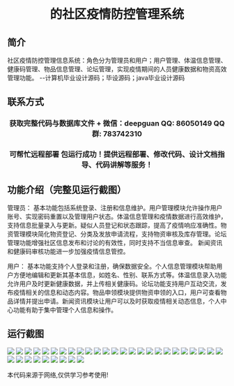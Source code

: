 <p><h1 align="center">的社区疫情防控管理系统</h1></p>

## 简介
社区疫情防控管理信息系统：角色分为管理员和用户；用户管理、体温信息管理、健康码管理、物品信息管理、论坛管理，实现疫情期间的人员健康数据和物资高效管理功能。    --计算机毕业设计源码；毕设源码；java毕业设计源码


## 联系方式
<p><h3 align="center">获取完整代码与数据库文件 + 微信：deepguan QQ: 86050149 QQ群: 783742310</h3></p>
<p><h3 align="center">可帮忙远程部署 包运行成功！提供远程部署、修改代码、设计文档指导、代码讲解等服务！</h3></p>

## 功能介绍（完整见运行截图）
管理员： 基本功能包括系统登录、注册和信息维护。用户管理模块允许操作用户账号、实现密码重置以及管理用户状态。体温信息管理和疫情数据进行高效维护，支持信息批量录入与更新。疑似人员登记和状态跟踪，提高了疫情响应准确性。物资管理模块简化物资登记、分类及发放申请流程，支持物资审核及库存管理。论坛管理功能增强社区信息发布和讨论的有效性，同时支持不当信息审查。 新闻资讯和健康码审核功能进一步加强疫情信息管控。

用户： 基本功能支持个人登录和注册，确保数据安全。个人信息管理模块帮助用户方便地编辑和更新其基本信息，如姓名、性别、联系方式等。体温信息录入功能允许用户及时更新健康数据，并上传相关健康码。论坛功能支持用户互动交流，发布疫情相关的信息和动态内容。物品申领模块提供物资申领的入口，用户可查看物品详情并提出申请。新闻资讯模块让用户可以及时获取疫情相关动态信息，个人中心功能有助于集中管理个人信息和操作。


## 运行截图
![](https://bs-1329754181.cos.ap-shanghai.myqcloud.com/ssm/CommunityEpidemicPreventionManagementSystem2/img/001.jpg)
![](https://bs-1329754181.cos.ap-shanghai.myqcloud.com/ssm/CommunityEpidemicPreventionManagementSystem2/img/002.jpg)
![](https://bs-1329754181.cos.ap-shanghai.myqcloud.com/ssm/CommunityEpidemicPreventionManagementSystem2/img/003.jpg)
![](https://bs-1329754181.cos.ap-shanghai.myqcloud.com/ssm/CommunityEpidemicPreventionManagementSystem2/img/004.jpg)
![](https://bs-1329754181.cos.ap-shanghai.myqcloud.com/ssm/CommunityEpidemicPreventionManagementSystem2/img/005.jpg)
![](https://bs-1329754181.cos.ap-shanghai.myqcloud.com/ssm/CommunityEpidemicPreventionManagementSystem2/img/006.jpg)
![](https://bs-1329754181.cos.ap-shanghai.myqcloud.com/ssm/CommunityEpidemicPreventionManagementSystem2/img/007.jpg)
![](https://bs-1329754181.cos.ap-shanghai.myqcloud.com/ssm/CommunityEpidemicPreventionManagementSystem2/img/008.jpg)
![](https://bs-1329754181.cos.ap-shanghai.myqcloud.com/ssm/CommunityEpidemicPreventionManagementSystem2/img/009.jpg)
![](https://bs-1329754181.cos.ap-shanghai.myqcloud.com/ssm/CommunityEpidemicPreventionManagementSystem2/img/010.jpg)
![](https://bs-1329754181.cos.ap-shanghai.myqcloud.com/ssm/CommunityEpidemicPreventionManagementSystem2/img/011.jpg)
![](https://bs-1329754181.cos.ap-shanghai.myqcloud.com/ssm/CommunityEpidemicPreventionManagementSystem2/img/012.jpg)
![](https://bs-1329754181.cos.ap-shanghai.myqcloud.com/ssm/CommunityEpidemicPreventionManagementSystem2/img/013.jpg)
![](https://bs-1329754181.cos.ap-shanghai.myqcloud.com/ssm/CommunityEpidemicPreventionManagementSystem2/img/014.jpg)
![](https://bs-1329754181.cos.ap-shanghai.myqcloud.com/ssm/CommunityEpidemicPreventionManagementSystem2/img/015.jpg)
![](https://bs-1329754181.cos.ap-shanghai.myqcloud.com/ssm/CommunityEpidemicPreventionManagementSystem2/img/016.jpg)
![](https://bs-1329754181.cos.ap-shanghai.myqcloud.com/ssm/CommunityEpidemicPreventionManagementSystem2/img/017.jpg)
![](https://bs-1329754181.cos.ap-shanghai.myqcloud.com/ssm/CommunityEpidemicPreventionManagementSystem2/img/018.jpg)
![](https://bs-1329754181.cos.ap-shanghai.myqcloud.com/ssm/CommunityEpidemicPreventionManagementSystem2/img/019.jpg)
![](https://bs-1329754181.cos.ap-shanghai.myqcloud.com/ssm/CommunityEpidemicPreventionManagementSystem2/img/020.jpg)
![](https://bs-1329754181.cos.ap-shanghai.myqcloud.com/ssm/CommunityEpidemicPreventionManagementSystem2/img/021.jpg)
![](https://bs-1329754181.cos.ap-shanghai.myqcloud.com/ssm/CommunityEpidemicPreventionManagementSystem2/img/022.jpg)
![](https://bs-1329754181.cos.ap-shanghai.myqcloud.com/ssm/CommunityEpidemicPreventionManagementSystem2/img/023.jpg)
![](https://bs-1329754181.cos.ap-shanghai.myqcloud.com/ssm/CommunityEpidemicPreventionManagementSystem2/img/024.jpg)
![](https://bs-1329754181.cos.ap-shanghai.myqcloud.com/ssm/CommunityEpidemicPreventionManagementSystem2/img/025.jpg)
![](https://bs-1329754181.cos.ap-shanghai.myqcloud.com/ssm/CommunityEpidemicPreventionManagementSystem2/img/026.jpg)
![](https://bs-1329754181.cos.ap-shanghai.myqcloud.com/ssm/CommunityEpidemicPreventionManagementSystem2/img/027.jpg)
![](https://bs-1329754181.cos.ap-shanghai.myqcloud.com/ssm/CommunityEpidemicPreventionManagementSystem2/img/028.jpg)
![](https://bs-1329754181.cos.ap-shanghai.myqcloud.com/ssm/CommunityEpidemicPreventionManagementSystem2/img/029.jpg)
![](https://bs-1329754181.cos.ap-shanghai.myqcloud.com/ssm/CommunityEpidemicPreventionManagementSystem2/img/030.jpg)
![](https://bs-1329754181.cos.ap-shanghai.myqcloud.com/ssm/CommunityEpidemicPreventionManagementSystem2/img/031.jpg)
![](https://bs-1329754181.cos.ap-shanghai.myqcloud.com/ssm/CommunityEpidemicPreventionManagementSystem2/img/032.jpg)
![](https://bs-1329754181.cos.ap-shanghai.myqcloud.com/ssm/CommunityEpidemicPreventionManagementSystem2/img/033.jpg)
![](https://bs-1329754181.cos.ap-shanghai.myqcloud.com/ssm/CommunityEpidemicPreventionManagementSystem2/img/034.jpg)

<p>本代码来源于网络,仅供学习参考使用!</p>
